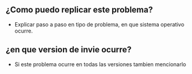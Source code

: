 ## ¿Como puedo replicar este problema?
* Explicar paso a paso en tipo de problema, en que sistema operativo ocurre.
## ¿en que version de invie ocurre?
* Si este problema ocurre en todas las versiones tambien mencionarlo 
